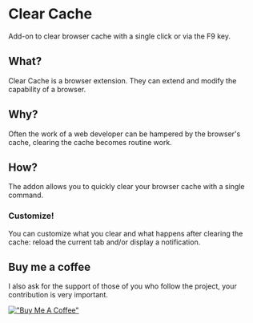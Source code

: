 # Clear Cache
Add-on to clear browser cache with a single click or via the F9 key.

## What?
Clear Cache is a browser extension. They can extend and modify the capability of a browser.

## Why?
Often the work of a web developer can be hampered by the browser's cache, clearing the cache becomes routine work.

## How?
The addon allows you to quickly clear your browser cache with a single command.

### Customize!
You can customize what you clear and what happens after clearing the cache: reload the current tab and/or display a notification.

## Buy me a coffee
I also ask for the support of those of you who follow the project, your contribution is very important.

[!["Buy Me A Coffee"](https://www.buymeacoffee.com/assets/img/custom_images/orange_img.png)](https://www.buymeacoffee.com/tensoja)

